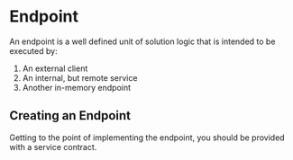 # Endpoint

An endpoint is a well defined unit of solution logic that is intended to be executed by:
1. An external client
2. An internal, but remote service
3. Another in-memory endpoint

## Creating an Endpoint
Getting to the point of implementing the endpoint, you should be provided with a 
service contract.
